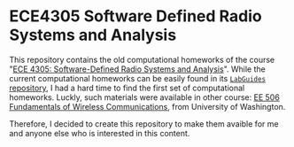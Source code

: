 # ECE4305 Software Defined Radio Systems and Analysis

This repository contains the old computational homeworks of the course "[ECE 4305: Software-Defined Radio Systems and Analysis](https://wpi.cleancatalog.net/electrical-and-computer-engineering/ece-4305)". While the current computational homeworks can be easily found in its [`LabGuides` repository](https://github.com/sdrforengineers/LabGuides), I had a hard time to find the first set of computational homeworks. Luckly, such materials were available in other course: [EE 506 Fundamentals of Wireless Communications](https://courses.washington.edu/ee506/index.html), from University of Washington.

Therefore, I decided to create this repository to make them avaible for me and anyone else who is interested in this content.
